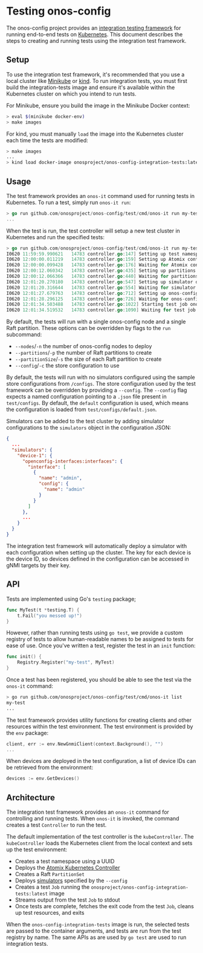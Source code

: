 # Testing onos-config

The onos-config project provides an 
[integration testing framework](https://github.com/onosproject/onos-config/pull/374) for
running end-to-end tests on [Kubernetes]. This document describes the steps to creating
and running tests using the integration test framework.

## Setup

To use the integration test framework, it's recommended that you use a local cluster like
[Minikube] or [kind]. To run integration tests, you must first build the integration-tests
image and ensure it's available within the Kubernetes cluster on which you intend to run
tests.


For Minikube, ensure you build the image in the Minikube Docker context:
```bash
> eval $(minikube docker-env)
> make images
```

For kind, you must manually `load` the image into the Kubernetes cluster each time the
tests are modified:

```bash
> make images
...
> kind load docker-image onosproject/onos-config-integration-tests:latest
```

## Usage

The test framework provides an `onos-it` command used for running tests in Kubernetes.
To run a test, simply run `onos-it run`:

```go
> go run github.com/onosproject/onos-config/test/cmd/onos-it run my-test
...
```

When the test is run, the test controller will setup a new test cluster in Kubernetes and
run the specified tests:

```go
> go run github.com/onosproject/onos-config/test/cmd/onos-it run my-test my-other-test
I0620 11:59:59.990621   14783 controller.go:147] Setting up test namespace onos-test-9a4c1c3c-938d-11e9-8e49-784f43889941
I0620 12:00:00.011219   14783 controller.go:159] Setting up Atomix controller atomix-controller/onos-test-9a4c1c3c-938d-11e9-8e49-784f43889941
I0620 12:00:00.099428   14783 controller.go:176] Waiting for Atomix controller atomix-controller/onos-test-9a4c1c3c-938d-11e9-8e49-784f43889941 to become ready
I0620 12:00:12.060342   14783 controller.go:435] Setting up partitions raft/onos-test-9a4c1c3c-938d-11e9-8e49-784f43889941
I0620 12:00:12.066366   14783 controller.go:440] Waiting for partitions raft/onos-test-9a4c1c3c-938d-11e9-8e49-784f43889941 to become ready
I0620 12:01:20.270180   14783 controller.go:547] Setting up simulator device-simulator-1/onos-test-9a4c1c3c-938d-11e9-8e49-784f43889941
I0620 12:01:20.316644   14783 controller.go:554] Waiting for simulator device-simulator-1/onos-test-9a4c1c3c-938d-11e9-8e49-784f43889941 to become ready
I0620 12:01:27.679763   14783 controller.go:712] Setting up onos-config cluster onos-config/onos-test-9a4c1c3c-938d-11e9-8e49-784f43889941
I0620 12:01:28.296125   14783 controller.go:726] Waiting for onos-config cluster onos-config/onos-test-9a4c1c3c-938d-11e9-8e49-784f43889941 to become ready
I0620 12:01:34.503488   14783 controller.go:1022] Starting test job onos-test-9a4c1c3c-938d-11e9-8e49-784f43889941
I0620 12:01:34.519532   14783 controller.go:1090] Waiting for test job onos-test-9a4c1c3c-938d-11e9-8e49-784f43889941 to become ready
```

By default, the tests will run with a single onos-config node and a single Raft partition. These options
can be overridden by flags to the `run` subcommand:
* `--nodes`/`-n` the number of onos-config nodes to deploy
* `--partitions`/`-p` the number of Raft partitions to create
* `--partitionSize`/`-s` the size of each Raft partition to create
* `--config`/`-c` the store configuration to use

By default, the tests will run with no simulators configured using the sample store configurations
from `/configs`. The store configuration used by the test framework can be overridden by providing
a `--config`. The `--config` flag expects a named configuration pointing to a `.json` file present
in `test/configs`. By default, the `default` configuration is used, which means the configuration
is loaded from `test/configs/default.json`.

Simulators can be added to the test cluster by adding simulator configurations to the `simulators` 
object in the configuration JSON:

```json
{
  ...
  "simulators": {
    "device-1": {
      "openconfig-interfaces:interfaces": {
        "interface": [
          {
            "name": "admin",
            "config": {
              "name": "admin"
            }
          }
        ]
      },
      ...
    }
  }
}
```

The integration test framework will automatically deploy a simulator with each configuration
when setting up the cluster. The key for each device is the device ID, so devices defined in
the configuration can be accessed in gNMI targets by their key.

## API

Tests are implemented using Go's `testing` package;

```go
func MyTest(t *testing.T) {
	t.Fail("you messed up!")
}
```

However, rather than running tests using `go test`, we provide a custom registry of tests to
allow human-readable names to be assigned to tests for ease of use. Once you've written a test,
register the test in an `init` function:

```go
func init() {
	Registry.Register("my-test", MyTest)
}
```

Once a test has been registered, you should be able to see the test via the `onos-it` command:

```bash
> go run github.com/onosproject/onos-config/test/cmd/onos-it list
my-test
...
```

The test framework provides utility functions for creating clients and other resources within
the test environment. The test environment is provided by the `env` package:

```go
client, err := env.NewGnmiClient(context.Background(), "")
...
```

When devices are deployed in the test configuration, a list of device IDs can be retrieved from
the environment:

```go
devices := env.GetDevices()
```

## Architecture

The integration test framework provides an `onos-it` command for controlling and running tests.
When `onos-it` is invoked, the command creates a test `Controller` to run the test.

The default implementation of the test controller is the `kubeController`. The `kubeController`
loads the Kubernetes client from the local context and sets up the test environment:
* Creates a test namespace using a UUID
* Deploys the [Atomix Kubernetes Controller](https://github.com/atomix/atomix-k8s-controller)
* Creates a Raft `PartitionSet`
* Deploys [simulators](https://github.com/onosproject/simulators) specified by the `--config`
* Creates a test `Job` running the `onosproject/onos-config-integration-tests:latest` image
* Streams output from the test `Job` to stdout
* Once tests are complete, fetches the exit code from the test `Job`, cleans up test resources,
and exits

When the `onos-config-integration-tests` image is run, the selected tests are passed to the
container arguments, and tests are run from the test registry by name. The same APIs as are
used by `go test` are used to run integration tests.

[Kubernetes]: https://kubernetes.io
[Minikube]: https://kubernetes.io/docs/setup/learning-environment/minikube/
[kind]: https://github.com/kubernetes-sigs/kind
